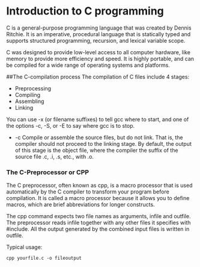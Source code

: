 # Introduction to C programming
C is a general-purpose programming language that was created by Dennis Ritchie. It is an imperative, procedural language that is statically typed and supports structured programming, recursion, and lexical variable scope.

C was designed to provide low-level access to all computer hardware, like memory to provide more efficiency and speed. It is highly portable, and can be compiled for a wide range of operating systems and platforms.

##The C-compilation process
The compilation of C files include 4 stages:
* Preprocessing
* Compiling
* Assembling
* Linking

You can use -x (or filename suffixes) to tell gcc where to start, and one of the options -c, -S, or -E to say where gcc is to stop.

* -c  Compile or assemble the source files, but do not link. That is, the compiler should not proceed to the linking stage. By default, the output of this stage is the object file, where the compiler the suffix of the source file .c, .i, .s, etc., with .o.

### The C-Preprocessor or CPP
The C preprocessor, often known as cpp, is a macro processor that is used automatically by the C compiler to transform your program before compilation. It is called a macro processor because it allows you to define macros, which are brief abbreviations for longer constructs.

The cpp command expects two file names as arguments, infile and outfile. The preprocessor reads infile together with any other files it specifies with #include. All the output generated by the combined input files is written in outfile.

Typical usage:
```
cpp yourfile.c -o fileoutput
```

